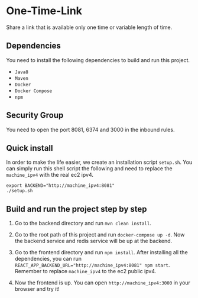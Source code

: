 # One-Time-Link
Share a link that is available only one time or variable length of time.

## Dependencies
You need to install the following dependencies to build and run this project.
* `Java8`
* `Maven`
* `Docker`
* `Docker Compose`
* `npm`

## Security Group
You need to open the port 8081, 6374 and 3000 in the inbound rules.

## Quick install
In order to make the life easier, we create an installation script `setup.sh`.
You can simply run this shell script the following and need to replace the `machine_ipv4` with the real ec2 ipv4.
```shell
export BACKEND="http://machine_ipv4:8081"
./setup.sh
```

## Build and run the project step by step
1. Go to the backend directory and run `mvn clean install`.
2. Go to the root path of this project and run `docker-compose up -d`.
Now the backend service and redis service will be up at the backend.
   
3. Go to the frontend directory and run `npm install`.
After installing all the dependencies, you can run `REACT_APP_BACKEND_URL="http://machine_ipv4:8081" npm start`.
Remember to replace `machine_ipv4` to the ec2 public ipv4.
   
4. Now the frontend is up. You can open `http://machine_ipv4:3000` in your browser and try it!